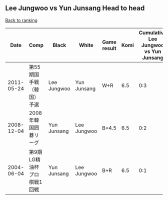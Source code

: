 ## Lee Jungwoo vs Yun Junsang Head to head

[Back to ranking](../../index.md)




| **Date** | **Comp** | **Black** | **White** | **Game result** | **Komi** | **Cumulative Lee Jungwoo vs Yun Junsang** | **Lee Jungwoo streak** | **Yun Junsang streak** | 
| --- | --- | --- | --- | --- | --- | --- | --- | --- |
| 2011-05-24 | 第55期国手戦（韓国）予選 | Lee Jungwoo | Yun Junsang | W+R | 6.5 | 0:3 | 0 | 3 | 
| 2008-12-04 | 2008年韓国囲碁リーグ | Yun Junsang | Lee Jungwoo | B+4.5 | 6.5 | 0:2 | 0 | 2 | 
| 2004-06-04 | 第9期LG精油杯プロ棋戦1回戦 | Yun Junsang | Lee Jungwoo | B+R | 6.5 | 0:1 | 0 | 1 |




